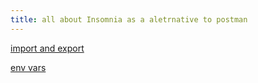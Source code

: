 ```yaml
---
title: all about Insomnia as a aletrnative to postman
---
```



[import and export](https://docs.insomnia.rest/insomnia/import-export-data)

[env vars](https://docs.insomnia.rest/insomnia/environment-variables)

